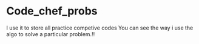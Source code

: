 # Code_chef_probs
I use it to store all practice competive codes
You can see the way i use the algo to solve a particular problem.!!
